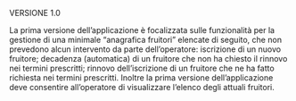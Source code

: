 VERSIONE 1.0

La prima versione dell’applicazione è focalizzata sulle funzionalità per la gestione di una minimale “anagrafica  fruitori” elencate  di seguito, che  non  prevedono  alcun  intervento da parte dell’operatore:
iscrizione di un nuovo fruitore;
decadenza (automatica)  di  un  fruitore  che  non  ha  chiesto  il  rinnovo  nei  termini prescritti;
rinnovo dell’iscrizione di un fruitore che ne ha fatto richiesta nei termini prescritti.
Inoltre  la  prima  versione dell’applicazione deve consentire all’operatore di visualizzare l’elenco degli attuali fruitori.
